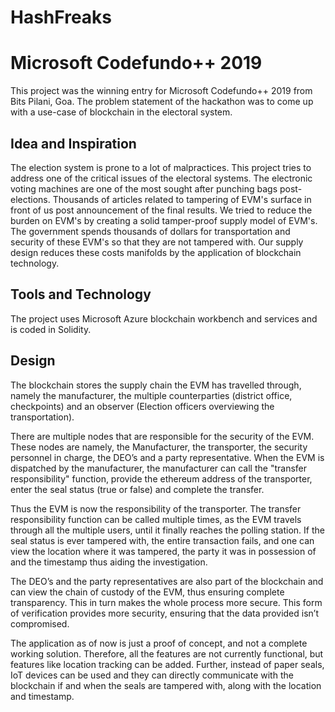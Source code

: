 # HashFreaks

# Microsoft Codefundo++ 2019
This project was the winning entry for Microsoft Codefundo++ 2019 from Bits Pilani, Goa. The problem statement of the hackathon was to come up with a use-case of blockchain in the electoral system.

## Idea and Inspiration

The election system is prone to a lot of malpractices. This project tries to address one of the critical issues of the electoral systems.
The electronic voting machines are one of the most sought after punching bags post-elections. Thousands of articles related to tampering of EVM's surface in front of us post announcement of the final results. We tried to reduce the burden on EVM's by creating a solid tamper-proof supply model of EVM's. The government spends thousands of dollars for transportation and security of these EVM's so that they are not tampered with. Our supply design reduces these costs manifolds by the application of blockchain technology.

## Tools and Technology 

The project uses Microsoft Azure blockchain workbench and services and is coded in Solidity. 

## Design 

The blockchain stores the supply chain the EVM has travelled through, namely the manufacturer, the multiple counterparties
(district office, checkpoints) and an observer (Election officers overviewing the transportation). 

There are multiple nodes that are responsible for the security of the EVM. These nodes are namely, the Manufacturer, the transporter, the security personnel in charge, the DEO’s and a party representative. When the EVM is dispatched by the manufacturer, the manufacturer can call the "transfer responsibility" function, provide the ethereum address of the transporter, enter the seal status (true or false) and complete the transfer. 

Thus the EVM is now the responsibility of the transporter. The transfer responsibility function can be called multiple times, as the EVM travels through all the multiple users, until it finally reaches the polling station. If the seal status is ever tampered with, the entire transaction fails, and one can view the location where it was tampered, the party it was in possession of and the timestamp thus aiding the investigation.

The DEO’s and the party representatives are also part of the blockchain and can view the chain of custody of the EVM, thus ensuring complete transparency. This in turn makes the whole process more secure. This form of verification provides more security, ensuring
that the data provided isn’t compromised.

The application as of now is just a proof of concept, and not a complete working solution. Therefore, all the features are not currently
functional, but features like location tracking can be added. Further, instead of paper seals, IoT devices can be used and they can directly communicate with the blockchain if and when the seals are tampered with, along with the location and timestamp.
